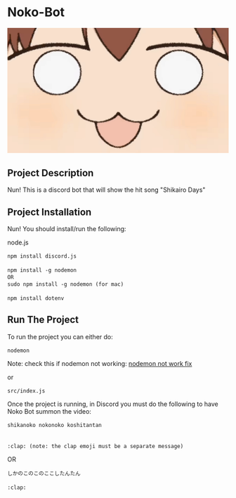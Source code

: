 # Noko-Bot

![Nun](static\images\NUN.jpg)



## Project Description
Nun! This is a discord bot that will show the hit song "Shikairo Days"


## Project Installation
Nun! You should install/run the following:

node.js
```
npm install discord.js

npm install -g nodemon
OR 
sudo npm install -g nodemon (for mac)

npm install dotenv
```


## Run The Project
To run the project you can either do:

```
nodemon
```
Note: check this if nodemon not working: [nodemon not work fix](https://stackoverflow.com/questions/63423584/how-to-fix-error-nodemon-ps1-cannot-be-loaded-because-running-scripts-is-disabl)

or

```
src/index.js
```

Once the project is running, in Discord you must do the following to have Noko Bot summon the video:

```
shikanoko nokonoko koshitantan


:clap: (note: the clap emoji must be a separate message)
```

OR 

```
しかのこのこのここしたんたん

:clap:
```







